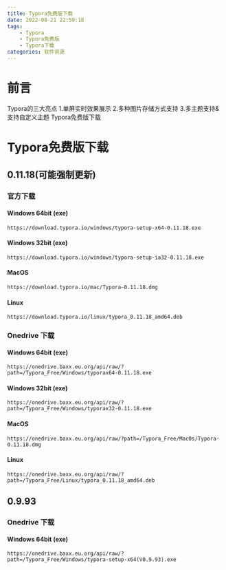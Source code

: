 ```yaml
---
title: Typora免费版下载
date: 2022-08-21 22:59:18
tags:
	- Typora
	- Typora免费版
	- Typora下载
categories: 软件资源
---
```

# 前言
Typora的三大亮点
1.单屏实时效果展示
2.多种图片存储方式支持
3.多主题支持&支持自定义主题
Typora免费版下载
<!--more-->
# Typora免费版下载
## 0.11.18(可能强制更新)
### 官方下载
#### Windows 64bit (exe)
```
https://download.typora.io/windows/typora-setup-x64-0.11.18.exe
```
#### Windows 32bit (exe)
```
https://download.typora.io/windows/typora-setup-ia32-0.11.18.exe
```
#### MacOS
```
https://download.typora.io/mac/Typora-0.11.18.dmg
```
#### Linux
```
https://download.typora.io/linux/typora_0.11.18_amd64.deb
```

### Onedrive 下载
#### Windows 64bit (exe)
```
https://onedrive.baxx.eu.org/api/raw/?path=/Typora_Free/Windows/typorax64-0.11.18.exe
```
#### Windows 32bit (exe)
```
https://onedrive.baxx.eu.org/api/raw/?path=/Typora_Free/Windows/typorax32-0.11.18.exe
```
#### MacOS
```
https://onedrive.baxx.eu.org/api/raw/?path=/Typora_Free/MacOs/Typora-0.11.18.dmg
```
#### Linux
```
https://onedrive.baxx.eu.org/api/raw/?path=/Typora_Free/Linux/typora_0.11.18_amd64.deb
```


## 0.9.93
### Onedrive 下载
#### Windows 64bit (exe)
```
https://onedrive.baxx.eu.org/api/raw/?path=/Typora_Free/Windows/typora-setup-x64(V0.9.93).exe
```